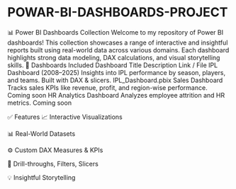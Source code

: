 # POWAR-BI-DASHBOARDS-PROJECT
📊 Power BI Dashboards Collection
Welcome to my repository of Power BI dashboards! This collection showcases a range of interactive and insightful reports built using real-world data across various domains. Each dashboard highlights strong data modeling, DAX calculations, and visual storytelling skills.
📌 Dashboards Included
Dashboard Title	Description	Link / File
IPL Dashboard (2008–2025)	Insights into IPL performance by season, players, and teams. Built with DAX & slicers.	IPL_Dashboard.pbix
Sales Dashboard	Tracks sales KPIs like revenue, profit, and region-wise performance.	Coming soon
HR Analytics Dashboard	Analyzes employee attrition and HR metrics.	Coming soon

✅ Features
📈 Interactive Visualizations

📊 Real-World Datasets

⚙️ Custom DAX Measures & KPIs

🧩 Drill-throughs, Filters, Slicers

💡 Insightful Storytelling


